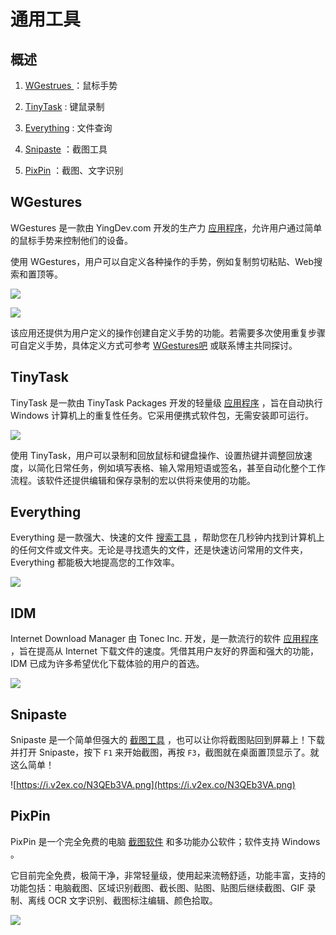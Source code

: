 # 通用工具

## 概述

1. [WGestrues ](https://www.yingdev.com/projects/wgestures) ：鼠标手势

2. [TinyTask](https://www.tinytask.net/) : 键鼠录制
3. [Everything](https://www.voidtools.com/zh-cn/) : 文件查询
4. [Snipaste](https://zh.snipaste.com/) ：截图工具
5. [PixPin](https://pixpin.cn/) ：截图、文字识别

## WGestures

WGestures 是一款由 YingDev.com 开发的生产力 [应用程序](https://www.yingdev.com/projects/wgestures)，允许用户通过简单的鼠标手势来控制他们的设备。

使用 WGestures，用户可以自定义各种操作的手势，例如复制剪切粘贴、Web搜索和置顶等。

![](https://yingdev.com/Content/Projects/WGestures/Images/basic1.gif)

![](https://yingdev.com/Content/Projects/WGestures/Images/search2.gif)

该应用还提供为用户定义的操作创建自定义手势的功能。若需要多次使用重复步骤可自定义手势，具体定义方式可参考 [WGestures吧](https://tieba.baidu.com/f?kw=wgestures) 或联系博主共同探讨。

## TinyTask

TinyTask 是一款由 TinyTask Packages 开发的轻量级 [应用程序](https://www.tinytask.net/) ，旨在自动执行 Windows 计算机上的重复性任务。它采用便携式软件包，无需安装即可运行。

![](https://www.tinytask.net/images/app_lede.png)

使用 TinyTask，用户可以录制和回放鼠标和键盘操作、设置热键并调整回放速度，以简化日常任务，例如填写表格、输入常用短语或签名，甚至自动化整个工作流程。该软件还提供编辑和保存录制的宏以供将来使用的功能。

## Everything

Everything 是一款强大、快速的文件 [搜索工具](https://www.voidtools.com/zh-cn/) ，帮助您在几秒钟内找到计算机上的任何文件或文件夹。无论是寻找遗失的文件，还是快速访问常用的文件夹，Everything 都能极大地提高您的工作效率。

![](https://www.voidtools.com/zh-cn/support/everything/Everything.Search.Window.png)

## IDM



Internet Download Manager 由 Tonec Inc. 开发，是一款流行的软件 [应用程序](https://www.internetdownloadmanager.com/) ，旨在提高从 Internet 下载文件的速度。凭借其用户友好的界面和强大的功能，IDM 已成为许多希望优化下载体验的用户的首选。

![](https://www.internetdownloadmanager.com/images/idm_screenshot_6_35.png)

## Snipaste

Snipaste 是一个简单但强大的 [截图工具](https://zh.snipaste.com/) ，也可以让你将截图贴回到屏幕上！下载并打开 Snipaste，按下 `F1` 来开始截图，再按 `F3`，截图就在桌面置顶显示了。就这么简单！

![https://i.v2ex.co/N3QEb3VA.png](https://i.v2ex.co/N3QEb3VA.png)

## PixPin

PixPin 是一个完全免费的电脑 [截图软件](https://pixpin.cn/) 和多功能办公软件；软件支持 Windows 。

它目前完全免费，极简干净，非常轻量级，使用起来流畅舒适，功能丰富，支持的功能包括：电脑截图、区域识别截图、截长图、贴图、贴图后继续截图、GIF 录制、离线 OCR 文字识别、截图标注编辑、颜色拾取。

![](https://pixpin.cn/main.png)
